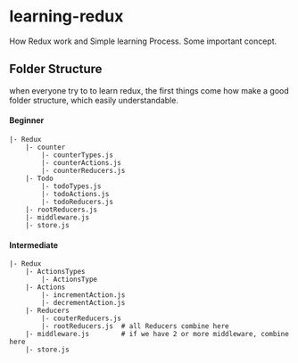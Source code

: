 
# learning-redux
How Redux work and Simple learning Process. Some important concept.

## Folder Structure
when everyone try to to learn redux, the first things come how make a good folder structure,
which easily understandable.
#### Beginner

```terminal
|- Redux
    |- counter
        |- counterTypes.js
        |- counterActions.js
        |- counterReducers.js
    |- Todo
        |- todoTypes.js
        |- todoActions.js
        |- todoReducers.js
    |- rootReducers.js
    |- middleware.js
    |- store.js
```

#### Intermediate
```terminal
|- Redux
    |- ActionsTypes  
        |- ActionsType
    |- Actions       
        |- incrementAction.js
        |- decrementAction.js
    |- Reducers     
        |- couterReducers.js
        |- rootReducers.js  # all Reducers combine here
    |- middleware.js        # if we have 2 or more middleware, combine here
    |- store.js
```
